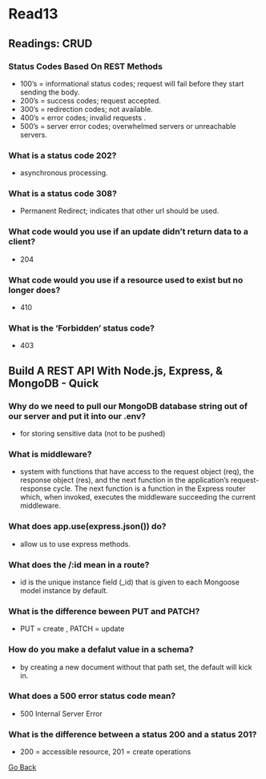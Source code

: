 # Read13

## Readings: CRUD

### Status Codes Based On REST Methods
- 100’s = informational status codes; request will fail before they start sending the body.
- 200’s = success codes; request accepted.
- 300’s = redirection codes; not available.
- 400’s = error codes; invalid requests .
- 500’s = server error codes; overwhelmed servers or unreachable servers.

### What is a status code 202?
- asynchronous processing.

### What is a status code 308?
- Permanent Redirect; indicates that other url should be used.

### What code would you use if an update didn’t return data to a client?
- 204

### What code would you use if a resource used to exist but no longer does?
- 410

### What is the ‘Forbidden’ status code?
- 403 


## Build A REST API With Node.js, Express, & MongoDB - Quick

### Why do we need to pull our MongoDB database string out of our server and put it into our .env?
- for storing sensitive data (not to be pushed)

### What is middleware?
- system with functions that have access to the request object (req), the response object (res), and the next function in the application’s request-response cycle. The next function is a function in the Express router which, when invoked, executes the middleware succeeding the current middleware.

### What does app.use(express.json()) do?
- allow us to use express methods.

### What does the /:id mean in a route?
- id is the unique instance field (_id) that is given to each Mongoose model instance by default.

### What is the difference beween PUT and PATCH?
- PUT = create , PATCH = update
### How do you make a defalut value in a schema?
- by creating a new document without that path set, the default will kick in.

### What does a 500 error status code mean?
- 500 Internal Server Error

### What is the difference between a status 200 and a status 201?
- 200 = accessible resource, 201 = create operations

[Go Back ](README.md)